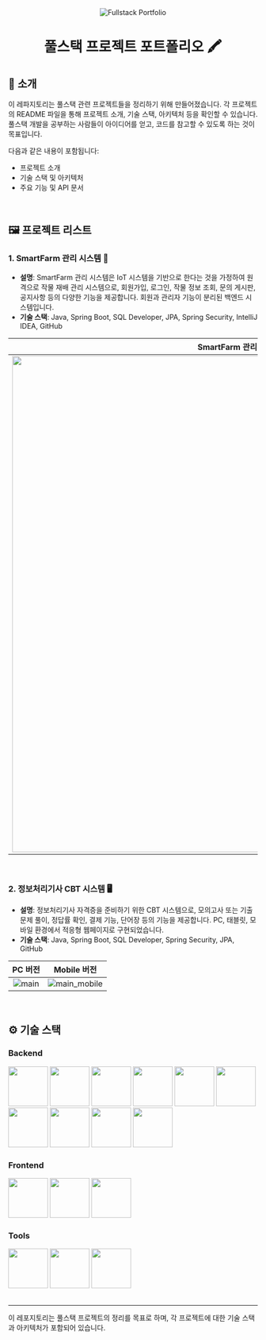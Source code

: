 <div align="center">

<!-- logo -->
<img src="https://capsule-render.vercel.app/api?type=waving&color=3f72af&height=180&text=Fullstack%20Portfolio&animation=fadeIn&fontColor=ffffff&fontSize=60" alt="Fullstack Portfolio">

# 풀스택 프로젝트 포트폴리오 🖍️

</div> 

## 📝 소개
이 레파지토리는 풀스택 관련 프로젝트들을 정리하기 위해 만들어졌습니다. 각 프로젝트의 README 파일을 통해 프로젝트 소개, 기술 스택, 아키텍처 등을 확인할 수 있습니다. 풀스택 개발을 공부하는 사람들이 아이디어를 얻고, 코드를 참고할 수 있도록 하는 것이 목표입니다.

다음과 같은 내용이 포함됩니다:
- 프로젝트 소개
- 기술 스택 및 아키텍처
- 주요 기능 및 API 문서

<br />

## 🖼️ 프로젝트 리스트

### 1. **SmartFarm 관리 시스템 🌱**
- **설명**: SmartFarm 관리 시스템은 IoT 시스템을 기반으로 한다는 것을 가정하여 원격으로 작물 재배 관리 시스템으로, 회원가입, 로그인, 작물 정보 조회, 문의 게시판, 공지사항 등의 다양한 기능을 제공합니다. 회원과 관리자 기능이 분리된 백엔드 시스템입니다.
- **기술 스택**: Java, Spring Boot, SQL Developer, JPA, Spring Security, IntelliJ IDEA, GitHub

|SmartFarm 관리 시스템 메인 페이지|
|:---:|
|<img src="https://github.com/user-attachments/assets/186ad0e9-1ab2-4563-b28e-0ea1348ce048" width="1000"/>|

<br />

### 2. **정보처리기사 CBT 시스템 🖥️**
- **설명**: 정보처리기사 자격증을 준비하기 위한 CBT 시스템으로, 모의고사 또는 기출문제 풀이, 정답률 확인, 결제 기능, 단어장 등의 기능을 제공합니다. PC, 태블릿, 모바일 환경에서 적응형 웹페이지로 구현되었습니다.
- **기술 스택**: Java, Spring Boot, SQL Developer, Spring Security, JPA, GitHub

| PC 버전 | Mobile 버전 |
|:-------:|:-----------:|
| ![main](https://github.com/user-attachments/assets/1f0a71a9-2ce4-4b2a-9c39-886bf4701ae0) | ![main_mobile](https://github.com/user-attachments/assets/49328608-540f-4de3-801e-f2b5eb4e26a0) | ![main2](https://github.com/user-attachments/assets/24bf0bc2-6ee4-44a7-9bbe-5ea6b8741861)

<br />

## ⚙ 기술 스택

### Backend
<div>
  <img src="https://img.shields.io/badge/Java-007396?style=for-the-badge&logo=Java&logoColor=white" width="80">
  <img src="https://img.shields.io/badge/SpringBoot-6DB33F?style=for-the-badge&logo=SpringBoot&logoColor=white" width="80">
  <img src="https://img.shields.io/badge/SQL%20Developer-4479A1?style=for-the-badge&logo=Oracle&logoColor=white" width="80">
  <img src="https://img.shields.io/badge/JPA-6DB33F?style=for-the-badge&logo=Hibernate&logoColor=white" width="80">
  <img src="https://img.shields.io/badge/SpringSecurity-6DB33F?style=for-the-badge&logo=SpringSecurity&logoColor=white" width="80">
  <img src="https://github.com/yewon-Noh/readme-template/blob/main/skills/Mysql.png?raw=true" width="80">
  <img src="https://github.com/yewon-Noh/readme-template/blob/main/skills/SpringDataJPA.png?raw=true" width="80">
  <img src="https://github.com/yewon-Noh/readme-template/blob/main/skills/MongoDB.png?raw=true" width="80">
  <img src="https://github.com/yewon-Noh/readme-template/blob/main/skills/JavaScript.png?raw=true" width="80">
  <img src="https://github.com/yewon-Noh/readme-template/blob/main/skills/jQuery.png?raw=true" width="80">
</div>

### Frontend
<div>
  <img src="https://img.shields.io/badge/HTML5-E34F26?style=for-the-badge&logo=HTML5&logoColor=white" width="80">
  <img src="https://img.shields.io/badge/CSS3-1572B6?style=for-the-badge&logo=CSS3&logoColor=white" width="80">
  <img src="https://img.shields.io/badge/Bootstrap-7952B3?style=for-the-badge&logo=Bootstrap&logoColor=white" width="80">
</div>

### Tools
<div>
  <img src="https://img.shields.io/badge/Github-181717?style=for-the-badge&logo=Github&logoColor=white" width="80">
  <img src="https://img.shields.io/badge/IntelliJ%20IDEA-000000?style=for-the-badge&logo=IntelliJIDEA&logoColor=white" width="80">
  <img src="https://img.shields.io/badge/Maven-C71A36?style=for-the-badge&logo=ApacheMaven&logoColor=white" width="80">
</div>

<br />

---

이 레포지토리는 풀스택 프로젝트의 정리를 목표로 하며, 각 프로젝트에 대한 기술 스택과 아키텍처가 포함되어 있습니다.
